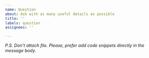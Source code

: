 ```yaml
---
name: Question
about: Ask with as many useful details as possible
title: ''
labels: question
assignees: ''

---
```


*P.S. Don't attach file. Please, prefer add code snippets directly in the message body.*
